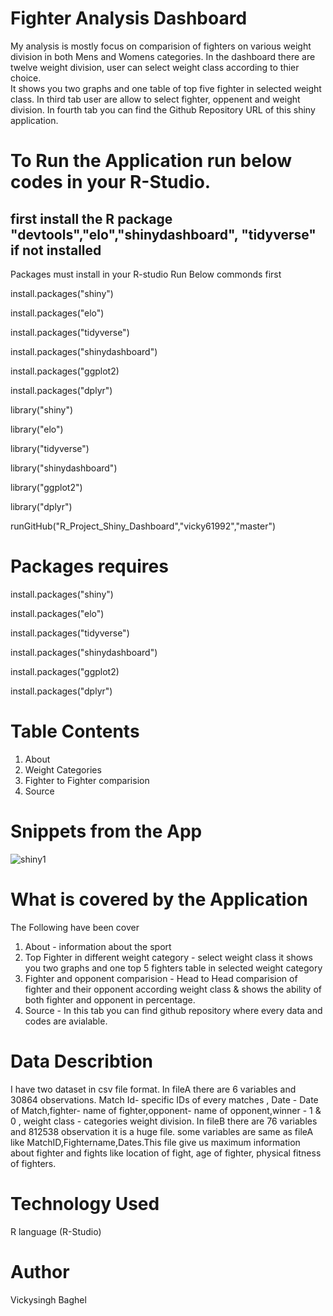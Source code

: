 # Fighter Analysis Dashboard

My analysis is mostly focus on comparision of fighters on various weight division in both Mens and Womens categories.
In the dashboard there are twelve weight division, user can select weight class according to thier choice.  
It shows you two graphs and one table of top five fighter in selected weight class. 
In third tab user are allow to select fighter, oppenent and weight division. 
In fourth tab you can find the Github Repository URL of this shiny application.

# To Run the Application run below codes in your R-Studio.
 ## first install the R package "devtools","elo","shinydashboard", "tidyverse" if not installed
 Packages must install in your R-studio
 Run Below commonds first
 
 install.packages("shiny")
 
 install.packages("elo")
 
 install.packages("tidyverse")
 
 install.packages("shinydashboard")
 
 install.packages("ggplot2)
 
 install.packages("dplyr")
 
 library("shiny")
 
 library("elo")
 
 library("tidyverse")
 
 library("shinydashboard")
 
 library("ggplot2")
 
 library("dplyr")
 
 runGitHub("R_Project_Shiny_Dashboard","vicky61992","master")
 
 # Packages requires
 
install.packages("shiny")

install.packages("elo")

install.packages("tidyverse")

install.packages("shinydashboard")

install.packages("ggplot2)

install.packages("dplyr")

# Table Contents
1. About
2. Weight Categories
3. Fighter to Fighter comparision
4. Source

# Snippets from the App

![shiny1](https://user-images.githubusercontent.com/55536334/114886738-1558cc00-9e08-11eb-97ec-69b843b6fedf.png)




# What is covered by the Application
The Following have been cover 
1. About - information about the sport
2. Top Fighter in different weight category - select weight class it shows you two graphs and one top 5 fighters table in selected weight category 
3. Fighter and opponent comparision - Head to Head comparision of fighter and their opponent according weight class & shows the ability of both fighter and opponent in percentage.
4. Source - In this tab you can find github repository where every data and codes are avialable.




# Data Describtion 

I have two dataset in csv file format. In fileA there are 6 variables and 30864 observations. 
Match Id- specific IDs of every matches , Date - Date of Match,fighter- name of fighter,opponent- name of opponent,winner - 1 & 0 , weight class - categories weight division.
In fileB there are 76 variables and 812538 observation it is a huge file. some variables are same as fileA like MatchID,Fightername,Dates.This file give us maximum information about fighter and fights like location of fight, age of fighter, physical fitness of fighters.


# Technology Used

R language (R-Studio)



# Author
Vickysingh Baghel




